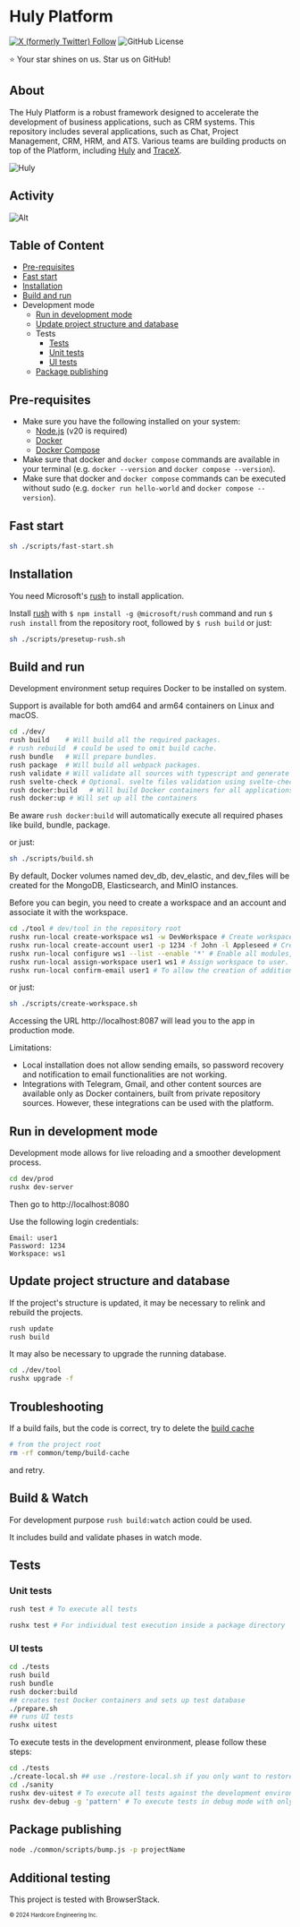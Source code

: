 # Huly Platform

[![X (formerly Twitter) Follow](https://img.shields.io/twitter/follow/huly_io?style=for-the-badge)](https://x.com/huly_io)
![GitHub License](https://img.shields.io/github/license/hcengineering/platform?style=for-the-badge)

⭐️ Your star shines on us. Star us on GitHub!

## About

The Huly Platform is a robust framework designed to accelerate the development of business applications, such as CRM systems. 
This repository includes several applications, such as Chat, Project Management, CRM, HRM, and ATS. 
Various teams are building products on top of the Platform, including [Huly](https://huly.io) and [TraceX](https://tracex.co).

![Huly](https://huly.io/_astro/dark-kanban.51390fd6_vIfr7.webp)

## Activity

![Alt](https://repobeats.axiom.co/api/embed/c42c99e21691fa60ea61b5cdf11c2e0647621534.svg "Repobeats analytics image")

## Table of Content

- [Pre-requisites](#pre-requisites)
- [Fast start](#fast-start)
- [Installation](#installation)
- [Build and run](#build-and-run)
- Development mode
  - [Run in development mode](#run-in-development-mode)
  - [Update project structure and database](#update-project-structure-and-database)
  - Tests
    - [Tests](#tests)
    - [Unit tests](#unit-tests)
    - [UI tests](#ui-tests)
  - [Package publishing](#package-publishing)

## Pre-requisites

- Make sure you have the following installed on your system:
  - [Node.js](https://nodejs.org/en/download/) (v20 is required)
  - [Docker](https://docs.docker.com/get-docker/)
  - [Docker Compose](https://docs.docker.com/compose/install/)
- Make sure that docker and `docker compose` commands are available in your terminal (e.g. `docker --version` and `docker compose --version`).
- Make sure that docker and `docker compose` commands can be executed without sudo (e.g. `docker run hello-world` and `docker compose --version`).

## Fast start

```bash
sh ./scripts/fast-start.sh
```

## Installation

You need Microsoft's [rush](https://rushjs.io) to install application.

Install [rush](https://rushjs.io) with `$ npm install -g @microsoft/rush` command and run `$ rush install` from the repository root, followed by `$ rush build` or just:

```bash
sh ./scripts/presetup-rush.sh
```

## Build and run

Development environment setup requires Docker to be installed on system.

Support is available for both amd64 and arm64 containers on Linux and macOS.

```bash
cd ./dev/
rush build    # Will build all the required packages. 
# rush rebuild  # could be used to omit build cache.
rush bundle   # Will prepare bundles.
rush package  # Will build all webpack packages.
rush validate # Will validate all sources with typescript and generate d.ts files required for ts-node execution.
rush svelte-check # Optional. svelte files validation using svelte-check.
rush docker:build   # Will build Docker containers for all applications in the local Docker environment.
rush docker:up # Will set up all the containers
```

Be aware `rush docker:build` will automatically execute all required phases like build, bundle, package.

or just:

```bash
sh ./scripts/build.sh
```

By default, Docker volumes named dev_db, dev_elastic, and dev_files will be created for the MongoDB, Elasticsearch, and MinIO instances.

Before you can begin, you need to create a workspace and an account and associate it with the workspace.

```bash
cd ./tool # dev/tool in the repository root
rushx run-local create-workspace ws1 -w DevWorkspace # Create workspace
rushx run-local create-account user1 -p 1234 -f John -l Appleseed # Create account
rushx run-local configure ws1 --list --enable '*' # Enable all modules, even if they are not yet intended to be used by a wide audience.
rushx run-local assign-workspace user1 ws1 # Assign workspace to user.
rushx run-local confirm-email user1 # To allow the creation of additional test workspaces.

```

or just:

```bash
sh ./scripts/create-workspace.sh
```

Accessing the URL http://localhost:8087 will lead you to the app in production mode.

Limitations:

- Local installation does not allow sending emails, so password recovery and notification to email functionalities are not working.
- Integrations with Telegram, Gmail, and other content sources are available only as Docker containers, built from private repository sources. However, these integrations can be used with the platform.

## Run in development mode

Development mode allows for live reloading and a smoother development process.

```bash
cd dev/prod
rushx dev-server
```

Then go to http://localhost:8080

Use the following login credentials:

```plain
Email: user1
Password: 1234
Workspace: ws1
```

## Update project structure and database

If the project's structure is updated, it may be necessary to relink and rebuild the projects.

```bash
rush update
rush build
```

It may also be necessary to upgrade the running database.

```bash
cd ./dev/tool
rushx upgrade -f
```

## Troubleshooting

If a build fails, but the code is correct, try to delete the [build cache](https://rushjs.io/pages/maintainer/build_cache/)

```bash
# from the project root
rm -rf common/temp/build-cache
```

and retry.

## Build & Watch

For development purpose `rush build:watch` action could be used.

It includes build and validate phases in watch mode.

## Tests

### Unit tests

```bash
rush test # To execute all tests

rushx test # For individual test execution inside a package directory
```

### UI tests

```bash
cd ./tests
rush build
rush bundle
rush docker:build
## creates test Docker containers and sets up test database
./prepare.sh
## runs UI tests
rushx uitest
```

To execute tests in the development environment, please follow these steps:

```bash
cd ./tests
./create-local.sh ## use ./restore-local.sh if you only want to restore the workspace to a predefined initial state for sanity.
cd ./sanity
rushx dev-uitest # To execute all tests against the development environment.
rushx dev-debug -g 'pattern' # To execute tests in debug mode with only the matching test pattern.
```

## Package publishing

```bash
node ./common/scripts/bump.js -p projectName
```

## Additional testing

This project is tested with BrowserStack.

<sub><sup>&copy; 2024 Hardcore Engineering Inc.</sup></sub>
